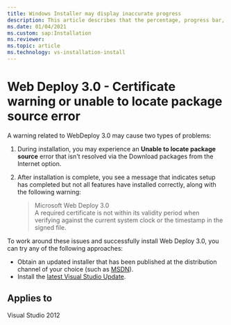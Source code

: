 ```yaml
---
title: Windows Installer may display inaccurate progress
description: This article describes that the percentage, progress bar, and time remaining during an install or uninstall is not always accurate.
ms.date: 01/04/2021
ms.custom: sap:Installation
ms.reviewer: 
ms.topic: article
ms.technology: vs-installation-install
---
```


# Web Deploy 3.0 - Certificate warning or unable to locate package source error

A warning related to WebDeploy 3.0 may cause two types of problems:

1. During installation, you may experience an **Unable to locate package source** error that isn't resolved via the Download packages from the Internet option.
2. After installation is complete, you see a message that indicates setup has completed but not all features have installed correctly, along with the following warning:

    > Microsoft Web Deploy 3.0  
    > A required certificate is not within its validity period when verifying against the current system clock or the timestamp in the signed file.

To work around these issues and successfully install Web Deploy 3.0, you can try any of the following approaches:

- Obtain an updated installer that has been published at the distribution channel of your choice (such as [MSDN](https://msdn.microsoft.com/subscriptions/securedownloads)).
- Install the [latest Visual Studio Update](https://visualstudio.microsoft.com/).

## Applies to

Visual Studio 2012